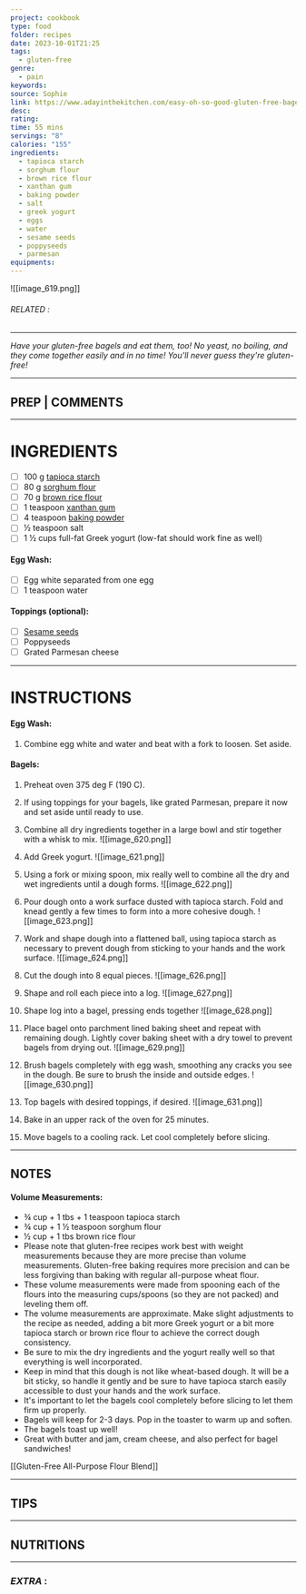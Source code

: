 ```yaml
---
project: cookbook
type: food
folder: recipes
date: 2023-10-01T21:25
tags:
  - gluten-free
genre:
  - pain
keywords: 
source: Sophie
link: https://www.adayinthekitchen.com/easy-oh-so-good-gluten-free-bagels/
desc: 
rating: 
time: 55 mins
servings: "8"
calories: "155"
ingredients:
  - tapioca starch
  - sorghum flour
  - brown rice flour
  - xanthan gum
  - baking powder
  - salt
  - greek yogurt
  - eggs
  - water
  - sesame seeds
  - poppyseeds
  - parmesan
equipments:
---
```


![[image_619.png]]
###### *RELATED* : 
---
_Have your gluten-free bagels and eat them, too! No yeast, no boiling, and they come together easily and in no time! You'll never guess they're gluten-free!_

---
## PREP | COMMENTS



---
# INGREDIENTS

- [ ] 100 g [tapioca starch](https://amzn.to/31FQuco)
- [ ] 80 g [sorghum flour](https://amzn.to/39gFp2k)
- [ ] 70 g [brown rice flour](https://amzn.to/3bfrtYH)
- [ ] 1 teaspoon [xanthan gum](https://amzn.to/2UD5K6X)
- [ ] 4 teaspoon [baking powder](https://amzn.to/3oV56Qn)
- [ ] ½ teaspoon salt
- [ ] 1 ½ cups full-fat Greek yogurt (low-fat should work fine as well)

#### Egg Wash:

- [ ] Egg white separated from one egg
- [ ] 1 teaspoon water

#### Toppings (optional):

- [ ] [Sesame seeds](https://amzn.to/3IDwRVt)
- [ ] Poppyseeds
- [ ] Grated Parmesan cheese

---
# INSTRUCTIONS

#### Egg Wash:

1. Combine egg white and water and beat with a fork to loosen. Set aside.

#### Bagels:

1. Preheat oven 375 deg F (190 C).
    
2. If using toppings for your bagels, like grated Parmesan, prepare it now and set aside until ready to use.
    
3.  Combine all dry ingredients together in a large bowl and stir together with a whisk to mix.
![[image_620.png]]
4. Add Greek yogurt.
![[image_621.png]]
5. Using a fork or mixing spoon, mix really well to combine all the dry and wet ingredients until a dough forms.
![[image_622.png]]
6. Pour dough onto a work surface dusted with tapioca starch. Fold and knead gently a few times to form into a more cohesive dough.
![[image_623.png]]
7. Work and shape dough into a flattened ball, using tapioca starch as necessary to prevent dough from sticking to your hands and the work surface.
![[image_624.png]]
8. Cut the dough into 8 equal pieces.
![[image_626.png]]
9. Shape and roll each piece into a log.
![[image_627.png]]
10. Shape log into a bagel, pressing ends together
![[image_628.png]]
11. Place bagel onto parchment lined baking sheet and repeat with remaining dough. Lightly cover baking sheet with a dry towel to prevent bagels from drying out.
![[image_629.png]]
12. Brush bagels completely with egg wash, smoothing any cracks you see in the dough. Be sure to brush the inside and outside edges.
![[image_630.png]]
13. Top bagels with desired toppings, if desired.
![[image_631.png]]
14. Bake in an upper rack of the oven for 25 minutes.
15. Move bagels to a cooling rack. Let cool completely before slicing.

---
## NOTES

#### **Volume Measurements:**
- ¾ cup + 1 tbs + 1 teaspoon tapioca starch
- ¾ cup + 1 ½ teaspoon sorghum flour
- ½ cup + 1 tbs brown rice flour
- Please note that gluten-free recipes work best with weight measurements because they are more precise than volume measurements. Gluten-free baking requires more precision and can be less forgiving than baking with regular all-purpose wheat flour.
- These volume measurements were made from spooning each of the flours into the measuring cups/spoons (so they are not packed) and leveling them off.
- The volume measurements are approximate. Make slight adjustments to the recipe as needed, adding a bit more Greek yogurt or a bit more tapioca starch or brown rice flour to achieve the correct dough consistency.
- Be sure to mix the dry ingredients and the yogurt really well so that everything is well incorporated.
- Keep in mind that this dough is not like wheat-based dough. It will be a bit sticky, so handle it gently and be sure to have tapioca starch easily accessible to dust your hands and the work surface.
- It's important to let the bagels cool completely before slicing to let them firm up properly.
- Bagels will keep for 2-3 days. Pop in the toaster to warm up and soften.
- The bagels toast up well!
- Great with butter and jam, cream cheese, and also perfect for bagel sandwiches!

[[Gluten-Free All-Purpose Flour Blend]]

---
## TIPS



---
## NUTRITIONS



---
### *EXTRA* :



